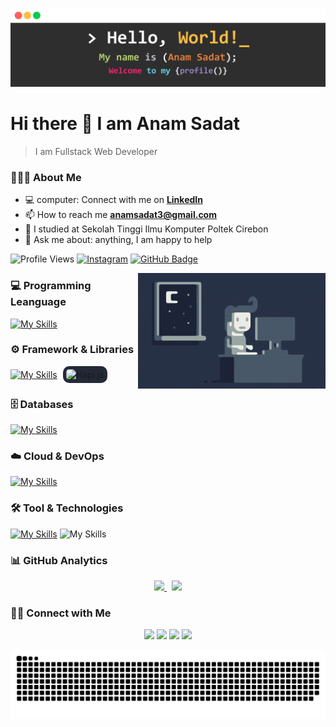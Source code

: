 ![Anam Banner Image](https://github.com/AnamSadat/AnamSadat/blob/main/Profil-Github.png)

### <h1>Hi there 👋 I am Anam Sadat</h1>

> I am Fullstack Web Developer

### 👨🏻‍💻 About Me

- 💻 computer: Connect with me on **[LinkedIn](https://www.linkedin.com/in/anamsadat/)**
- 📫 How to reach me **anamsadat3@gmail.com**
- 📝 I studied at Sekolah Tinggi Ilmu Komputer Poltek Cirebon
- 💬 Ask me about: anything, I am happy to help <br/>

![Profile Views](https://komarev.com/ghpvc/?username=AnamSadat)
[![Instagram](https://img.shields.io/badge/--linkedin?label=Instagram&logo=Instagram&style=social)](https://www.instagram.com/anamsdttt/)
<a href="https://github.com/AnamSadat?tab=followers"><img src="https://img.shields.io/github/followers/AnamSadat?label=Followers&style=social" alt="GitHub Badge"></a>

<img alt="Night Coding" src="https://raw.githubusercontent.com/AVS1508/AVS1508/master/assets/Night-Coding.gif" align="right"/>

### 💻 Programming Leanguage

[![My Skills](https://skillicons.dev/icons?i=js,ts,cpp,php,python&perline=10)](https://skillicons.dev)

### ⚙️ Framework & Libraries

[![My Skills](https://skillicons.dev/icons?i=bootstrap,react,next,nodejs,express,flask,laravel,tailwind,vite&perline=10)](https://skillicons.dev) <img src="https://avatars.githubusercontent.com/u/3774533?s=200&v=4" width="40" title="Hapi.js" style="background-color: #242938; padding: 5px; border-radius: 10px; margin-left: 5px" />

### 🗄️ Databases

[![My Skills](https://skillicons.dev/icons?i=mysql,mongo,sqlite,prisma,sequelize,postgresql&perline=10)](https://skillicons.dev)

### ☁️ Cloud & DevOps

[![My Skills](https://skillicons.dev/icons?i=gcp,docker&perline=10)](https://skillicons.dev)

### 🛠️ Tool & Technologies

[![My Skills](https://skillicons.dev/icons?i=github,git,vscode,postman,figma,notion,visualstudio,powershell&perline=10)](https://skillicons.dev)
![My Skills](https://go-skill-icons.vercel.app/api/icons?i=ubuntu)

### 📊 GitHub Analytics

<div align="center">
 <a href="https://github.com/AnamSadat">
   <img height="180em" src="https://github-readme-stats-eight-theta.vercel.app/api?username=AnamSadat&show_icons=true&theme=dark&include_all_commits=true&count_private=true"/>
 </a>
 &nbsp;
 <a href="https://github.com/AnamSadat">
   <img height="180em" src="https://github-readme-stats-eight-theta.vercel.app/api/top-langs/?username=AnamSadat&layout=compact&langs_count=8&theme=dark&exclude_repo=laravel-lte-boilerplate"/>
 </a>
</div>

### 🤝🏻 Connect with Me

<p align="center">
<a href="https://linkedin.com/in/anamsadat"><img src="https://img.shields.io/badge/anamsadat-0077B5?style=flat&logo=Linkedin&logoColor=white"/></a>
<a href="mailto:anamsadat3@gmail.com"><img src="https://img.shields.io/badge/-anamsadat3@gmail.com-D14836?style=flat&logo=Gmail&logoColor=white"/></a>
<a href="https://instagram.com/anam.sdttt/"><img src="https://img.shields.io/badge/-anamsdttt-E4405F?style=flat&logo=Instagram&logoColor=white"/></a>
<a href="https://www.facebook.com/anam.sdttt"><img src="https://img.shields.io/badge/-Anam Sadat-1877F2?style=flat&logo=Facebook&logoColor=white"/></a>
</p>

<picture>
  <source media="(prefers-color-scheme: dark)" srcset="https://raw.githubusercontent.com/evanhfw/evanhfw/output/github-snake-dark.svg" />
  <source media="(prefers-color-scheme: light)" srcset="https://raw.githubusercontent.com/evanhfw/evanhfw/output/github-snake.svg" />
  <img alt="github-snake" src="https://raw.githubusercontent.com/evanhfw/evanhfw/output/github-snake.svg" />
</picture>
